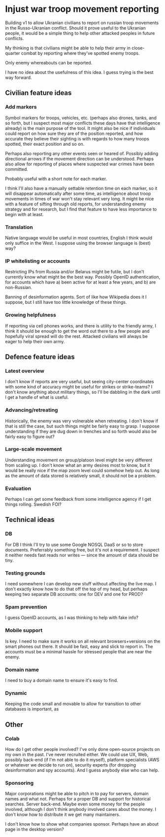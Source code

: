 # Injust war troop movement reporting

Building v1 to allow Ukranian civilians to report on russian troop movements
in the Russo-Ukranian conflict. Should it prove useful to the Ukranian people,
it would be a simple thing to help other attacked peoples in future conflicts.

My thinking is that civilians might be able to help their army in close-
quarter combat by reporting where they've spotted enemy troops.

Only enemy whereabouts can be reported.

I have no idea about the usefulness of this idea. I guess trying is the best
way forward.


## Civilian feature ideas

### Add markers

Symbol markers for troops, vehicles, etc. (perhaps also drones, tanks, and so
forth, but I suspect most major conflicts these days have that intelligence
already) is the main purpose of the tool. It might also be nice if individuals
could report on how sure they are of the position reported, and how accurate
they believe their sighting is with regards to how many troops spotted, their
exact position and so on.

Perhaps also reporting any other events seen or heared of. Possibly adding
directional arrows if the movement direction can be understood. Perhaps also
allow for reporting of places where suspected war crimes have been committed.

Probably useful with a short note for each marker.

I think I'll also have a manually settable retention time on each marker, so
it will disappear automatically after some time, as intelligence about troop
movements in times of war won't stay relevant very long. It might be nice with
a feature of sifting through old reports, for understanding enemy strategy and
for research, but I find that feature to have less importance to begin with at
least.

### Translation

Native language would be useful in most countries, English I think would only
suffice in the West. I suppose using the browser language is (best) way?

### IP whitelisting or accounts

Restricting IPs from Russia and/or Belarus might be futile, but I don't
currently know what might be the best way. Possibly OpenID authentication,
for accounts which have a) been active for at least a few years, and b) are
non-Russian.

Banning of desinformation agents. Sort of like how Wikipedia does it I
suppose, but I still have too little knowledge of these things.

### Growing helpfulness

If reporting via cell phones works, and there is utility to the friendly army,
I think it should be enough to get the word out there to a few people and
hopefully viral spread will do the rest. Attacked civilians will always be
eager to help their own army.


## Defence feature ideas

### Latest overview

I don't know if reports are very useful, but seeing city-center coordinates
with some kind of accuracy might be useful for strikes or strike-teams? I
don't know anything about military things, so I'll be dabbling in the dark
until I get a handle of what is useful.

### Advancing/retreating

Historically, the enemy was very volnerable when retreating. I don't know if
that is still the case, but such things might be fairly easy to grasp. I
suppose understanding if they are dug down in trenches and so forth would also
be fairly easy to figure out?

### Large-scale movement

Understanding movement on group/platoon level might be very different from
scaling up. I don't know what an army desires most to know, but it would be
really nice if the map zoom level could somehow help out. As long as the
amount of data stored is relatively small, it should not be a problem.

### Evaluation

Perhaps I can get some feedback from some intelligence agency if I get things
rolling. Swedish FOI?


## Technical ideas

### DB

For DB I think I'll try to use some Google NOSQL DaaS or so to store
documents. Preferrably something free, but it's not a requirement. I suspect
it neither needs fast reads nor writes — since the amount of data should be
tiny.

### Testing grounds

I need somewhere I can develop new stuff without affecting the live map. I
don't exactly know how to do that off the top of my head, but perhaps keeping
two separate DB accounts: one for DEV and one for PROD?

### Spam prevention

I guess OpenID accounts, as I was thinking to help with fake info?

### Mobile support

Is key. I need to make sure it works on all relevant browsers+versions on the
smart phones out there. It should be fast, easy and slick to report in. The
accounts must be a minimal hassle for stressed people that are near the enemy.

### Domain name

I need to buy a domain name to ensure it's easy to find.

### Dynamic

Keeping the code small and movable to allow for transition to other databases
is important, as 


## Other

### Colab

How do I get other people involved? I've only done open-source projects on my
own in the past. I've never recruited either. We could use UX, Web, possibly
back-end (if I'm not able to do it myself), platform specialists (AWS or
whatever we decide to run on), security experts (for dropping desinformation
and spy accounts). And I guess anybody else who can help.

### Sponsoring

Major corporations might be able to pitch in to pay for servers, domain names
and what not. Perhaps for a proper DB and support for historical searches.
Server back-end. Maybe even some money for the people involved, although I
don't think anybody involved cares about the money. I don't know how to
distribute it we get many maintainers.

I don't know how to show what companies sponsor. Perhaps have an about page in
the desktop version?
